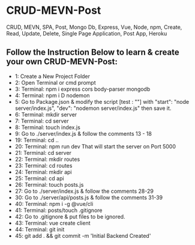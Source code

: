 # CRUD-MEVN-Post
CRUD, MEVN, SPA, Post, Mongo Db, Express, Vue, Node, npm, Create, Read, Update, Delete, Single Page Application, Post App, Heroku

## Follow the Instruction Below to learn & create your own CRUD-MEVN-Post:

* 1: Create a New Project Folder
* 2: Open Terminal or cmd prompt 
* 3: Terminal: npm i express cors body-parser mongodb
* 4: Terminal: npm i D nodemon
* 5: Go to Package.json & modify the script [test : ""] with
    "start": "node server/index.js",
    "dev": "nodemon server/index.js"
then save it.
* 6: Terminal: mkdir server
* 7: Terminal: cd server
* 8: Terminal: touch index.js
* 9: Go to ./server/index.js & follow the comments 13 - 18
* 19:  Terminal: cd ..
* 20: Terminal: npm run dev
        That will start the server on Port 5000
* 21: Terminal: cd server
* 22: Terminal: mkdir routes
* 23: Terminal: cd routes
* 24: Terminal: mkdir api
* 25: Terminal: cd api
* 26: Terminal: touch posts.js
* 27: Go to ./server/index.js & follow the comments 28-29
* 30: Go to ./server/api/posts.js & follow the comments 31-39
* 40: Terminal: npm i -g @vue/cli
* 41: Terminal: posts/touch .gitignore
* 42: Go to .gitignore & put files to be ignored.
* 43: Terminal: vue create client
* 44: Terminal: git init
* 45: git add . && git commit -m 'Initial Backend Created'